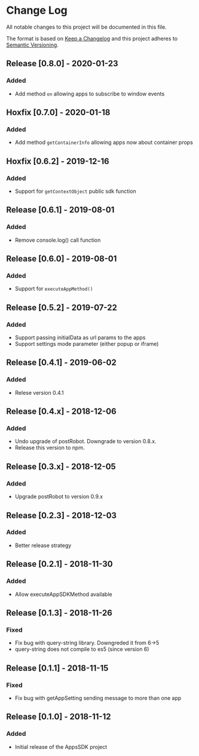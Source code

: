 # Change Log
All notable changes to this project will be documented in this file.

The format is based on [Keep a Changelog](http://keepachangelog.com/)
and this project adheres to [Semantic Versioning](http://semver.org/).

## Release [0.8.0] - 2020-01-23
### Added
- Add method `on` allowing apps to subscribe to window events

## Hoxfix [0.7.0] - 2020-01-18
### Added
- Add method `getContainerInfo` allowing apps now about container props

## Hoxfix [0.6.2] - 2019-12-16
### Added
- Support for `getContextObject` public sdk function

## Release [0.6.1] - 2019-08-01
### Added
- Remove console.log() call function

## Release [0.6.0] - 2019-08-01
### Added
- Support for `executeAppMethod()`

## Release [0.5.2] - 2019-07-22
### Added
- Support passing initialData as url params to the apps 
- Support settings mode parameter (either popup or iframe)

## Release [0.4.1] - 2019-06-02
### Added
- Relese version 0.4.1

## Release [0.4.x] - 2018-12-06
### Added
- Undo upgrade of postRobot. Downgrade to version 0.8.x.
- Release this version to npm.

## Release [0.3.x] - 2018-12-05
### Added
- Upgrade postRobot to version 0.9.x

## Release [0.2.3] - 2018-12-03
### Added
- Better release strategy

## Release [0.2.1] - 2018-11-30
### Added
- Allow executeAppSDKMethod available

## Release [0.1.3] - 2018-11-26
### Fixed
- Fix bug with query-string library. Downgreded it from 6->5
- query-string does not compile to es5 (since version 6)

## Release [0.1.1] - 2018-11-15
### Fixed
- Fix bug with getAppSetting sending message to more than one app

## Release [0.1.0] - 2018-11-12
### Added
- Initial release of the AppsSDK project